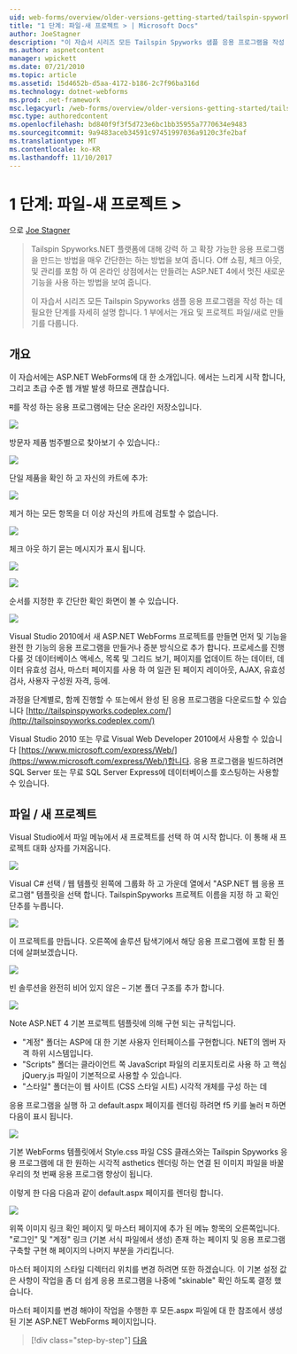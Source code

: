 ```yaml
---
uid: web-forms/overview/older-versions-getting-started/tailspin-spyworks/tailspin-spyworks-part-1
title: "1 단계: 파일-새 프로젝트 > | Microsoft Docs"
author: JoeStagner
description: "이 자습서 시리즈 모든 Tailspin Spyworks 샘플 응용 프로그램을 작성 하는 데 필요한 단계를 자세히 설명 합니다. 1 부에서는 개요 및 프로젝트 파일/새로 만들기를 다룹니다."
ms.author: aspnetcontent
manager: wpickett
ms.date: 07/21/2010
ms.topic: article
ms.assetid: 15d4652b-d5aa-4172-b186-2c7f96ba316d
ms.technology: dotnet-webforms
ms.prod: .net-framework
msc.legacyurl: /web-forms/overview/older-versions-getting-started/tailspin-spyworks/tailspin-spyworks-part-1
msc.type: authoredcontent
ms.openlocfilehash: bd840f9f3f5d723e6bc1bb35955a7770634e9483
ms.sourcegitcommit: 9a9483aceb34591c97451997036a9120c3fe2baf
ms.translationtype: MT
ms.contentlocale: ko-KR
ms.lasthandoff: 11/10/2017
---
```

<a name="part-1-file--new-project"></a>1 단계: 파일-새 프로젝트 >
====================
으로 [Joe Stagner](https://github.com/JoeStagner)

> Tailspin Spyworks.NET 플랫폼에 대해 강력 하 고 확장 가능한 응용 프로그램을 만드는 방법을 매우 간단한는 하는 방법을 보여 줍니다. Off 쇼핑, 체크 아웃, 및 관리를 포함 하 여 온라인 상점에서는 만들려는 ASP.NET 4에서 멋진 새로운 기능을 사용 하는 방법을 보여 줍니다.
> 
> 이 자습서 시리즈 모든 Tailspin Spyworks 샘플 응용 프로그램을 작성 하는 데 필요한 단계를 자세히 설명 합니다. 1 부에서는 개요 및 프로젝트 파일/새로 만들기를 다룹니다.


## <a id="_Toc260221666"></a>개요

이 자습서에는 ASP.NET WebForms에 대 한 소개입니다. 에서는 느리게 시작 합니다, 그리고 초급 수준 웹 개발 발생 하므로 괜찮습니다.

म를 작성 하는 응용 프로그램에는 단순 온라인 저장소입니다.

![](tailspin-spyworks-part-1/_static/image1.jpg)


방문자 제품 범주별으로 찾아보기 수 있습니다.:

![](tailspin-spyworks-part-1/_static/image2.jpg)

단일 제품을 확인 하 고 자신의 카트에 추가:

![](tailspin-spyworks-part-1/_static/image3.jpg)

제거 하는 모든 항목을 더 이상 자신의 카트에 검토할 수 없습니다.

![](tailspin-spyworks-part-1/_static/image4.jpg)

체크 아웃 하기 묻는 메시지가 표시 됩니다.

![](tailspin-spyworks-part-1/_static/image5.jpg)

![](tailspin-spyworks-part-1/_static/image6.jpg)

순서를 지정한 후 간단한 확인 화면이 볼 수 있습니다.

![](tailspin-spyworks-part-1/_static/image7.jpg)


Visual Studio 2010에서 새 ASP.NET WebForms 프로젝트를 만들면 먼저 및 기능을 완전 한 기능의 응용 프로그램을 만들거나 증분 방식으로 추가 합니다. 프로세스를 진행 다룰 것 데이터베이스 액세스, 목록 및 그리드 보기, 페이지를 업데이트 하는 데이터, 데이터 유효성 검사, 마스터 페이지를 사용 하 여 일관 된 페이지 레이아웃, AJAX, 유효성 검사, 사용자 구성원 자격, 등에.

과정을 단계별로, 함께 진행할 수 또는에서 완성 된 응용 프로그램을 다운로드할 수 있습니다 [http://tailspinspyworks.codeplex.com/](http://tailspinspyworks.codeplex.com/)

Visual Studio 2010 또는 무료 Visual Web Developer 2010에서 사용할 수 있습니다 [https://www.microsoft.com/express/Web/](https://www.microsoft.com/express/Web/)합니다. 응용 프로그램을 빌드하려면 SQL Server 또는 무료 SQL Server Express에 데이터베이스를 호스팅하는 사용할 수 있습니다.

## <a id="_Toc260221667"></a>파일 / 새 프로젝트

Visual Studio에서 파일 메뉴에서 새 프로젝트를 선택 하 여 시작 합니다. 이 통해 새 프로젝트 대화 상자를 가져옵니다.

![](tailspin-spyworks-part-1/_static/image8.jpg)

Visual C# 선택 / 웹 템플릿 왼쪽에 그룹화 하 고 가운데 열에서 "ASP.NET 웹 응용 프로그램" 템플릿을 선택 합니다. TailspinSpyworks 프로젝트 이름을 지정 하 고 확인 단추를 누릅니다.

![](tailspin-spyworks-part-1/_static/image9.jpg)

이 프로젝트를 만듭니다. 오른쪽에 솔루션 탐색기에서 해당 응용 프로그램에 포함 된 폴더에 살펴보겠습니다.

![](tailspin-spyworks-part-1/_static/image10.jpg)

빈 솔루션을 완전히 비어 있지 않은 – 기본 폴더 구조를 추가 합니다.

![](tailspin-spyworks-part-1/_static/image1.png)

Note ASP.NET 4 기본 프로젝트 템플릿에 의해 구현 되는 규칙입니다.

- "계정" 폴더는 ASP에 대 한 기본 사용자 인터페이스를 구현합니다. NET의 멤버 자격 하위 시스템입니다.
- "Scripts" 폴더는 클라이언트 쪽 JavaScript 파일의 리포지토리로 사용 하 고 핵심 jQuery.js 파일이 기본적으로 사용할 수 있습니다.
- "스타일" 폴더는이 웹 사이트 (CSS 스타일 시트) 시각적 개체를 구성 하는 데

응용 프로그램을 실행 하 고 default.aspx 페이지를 렌더링 하려면 f5 키를 눌러 म 하면 다음이 표시 됩니다.

![](tailspin-spyworks-part-1/_static/image11.jpg)

기본 WebForms 템플릿에서 Style.css 파일 CSS 클래스와는 Tailspin Spyworks 응용 프로그램에 대 한 원하는 시각적 asthetics 렌더링 하는 연결 된 이미지 파일을 바꿀 우리의 첫 번째 응용 프로그램 향상이 됩니다.

이렇게 한 다음 다음과 같이 default.aspx 페이지를 렌더링 합니다.

![](tailspin-spyworks-part-1/_static/image12.jpg)

위쪽 이미지 링크 확인 페이지 및 마스터 페이지에 추가 된 메뉴 항목의 오른쪽입니다. "로그인" 및 "계정" 링크 (기본 서식 파일에서 생성) 존재 하는 페이지 및 응용 프로그램 구축할 구현 해 페이지의 나머지 부분을 가리킵니다.

마스터 페이지의 스타일 디렉터리 위치를 변경 하려면 또한 하겠습니다. 이 기본 설정 값은 사항이 작업을 좀 더 쉽게 응용 프로그램을 나중에 "skinable" 확인 하도록 결정 했습니다.

마스터 페이지를 변경 해야이 작업을 수행한 후 모든.aspx 파일에 대 한 참조에서 생성 된 기본 ASP.NET WebForms 페이지입니다.

>[!div class="step-by-step"]
[다음](tailspin-spyworks-part-2.md)
